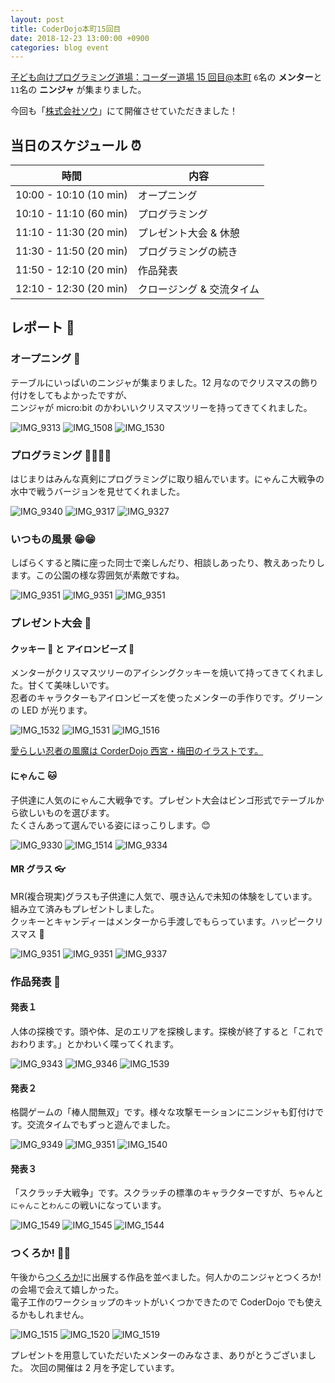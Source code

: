 ```yaml
---
layout: post
title: CoderDojo本町15回目
date: 2018-12-23 13:00:00 +0900
categories: blog event
---
```


[子ども向けプログラミング道場：コーダー道場 15 回目@本町](https://coderdojo-hommachi.doorkeeper.jp/events/83598)
`6`名の **メンター**と`11`名の **ニンジャ** が集まりました。

今回も「[株式会社ソウ](https://sou-co.jp/)」にて開催させていただきました！

## 当日のスケジュール ⏰

| 時間                   | 内容                      |
| ---------------------- | ------------------------- |
| 10:00 - 10:10 (10 min) | オープニング              |
| 10:10 - 11:10 (60 min) | プログラミング            |
| 11:10 - 11:30 (20 min) | プレゼント大会 & 休憩     |
| 11:30 - 11:50 (20 min) | プログラミングの続き      |
| 11:50 - 12:10 (20 min) | 作品発表                  |
| 12:10 - 12:30 (20 min) | クロージング & 交流タイム |

## レポート 📝

### オープニング 🎉

テーブルにいっぱいのニンジャが集まりました。12 月なのでクリスマスの飾り付けをしてもよかったですが、  
ニンジャが micro:bit のかわいいクリスマスツリーを持ってきてくれました。

![IMG_9313](/assets/img/2018-12-23/IMG_9313.jpg)
![IMG_1508](/assets/img/2018-12-23/IMG_1508.jpg)
![IMG_1530](/assets/img/2018-12-23/IMG_1530.jpg)

### プログラミング 👩‍💻👨‍💻

はじまりはみんな真剣にプログラミングに取り組んでいます。にゃんこ大戦争の水中で戦うバージョンを見せてくれました。

![IMG_9340](/assets/img/2018-12-23/IMG_9340.jpg)
![IMG_9317](/assets/img/2018-12-23/IMG_9317.jpg)
![IMG_9327](/assets/img/2018-12-23/IMG_9327.jpg)

### いつもの風景 😁😁

しばらくすると隣に座った同士で楽しんだり、相談しあったり、教えあったりします。この公園の様な雰囲気が素敵ですね。

![IMG_9351](/assets/img/2018-12-23/20181223_105236.jpg)
![IMG_9351](/assets/img/2018-12-23/20181223_110558.jpg)
![IMG_9351](/assets/img/2018-12-23/20181223_110616.jpg)

### プレゼント大会 🎁

#### クッキー 🍪 と アイロンビーズ 👾

メンターがクリスマスツリーのアイシングクッキーを焼いて持ってきてくれました。甘くて美味しいです。  
忍者のキャラクターもアイロンビーズを使ったメンターの手作りです。グリーンの LED が光ります。

![IMG_1532](/assets/img/2018-12-23/IMG_1532.jpg)
![IMG_1531](/assets/img/2018-12-23/IMG_1531.jpg)
![IMG_1516](/assets/img/2018-12-23/IMG_1516.jpg)

[愛らしい忍者の風魔は CorderDojo 西宮・梅田のイラストです。](https://coderdojo-nishinomiya.info/coderdojo-nishinomiya-umeda-fuma/)

#### にゃんこ 🐱

子供達に人気のにゃんこ大戦争です。プレゼント大会はビンゴ形式でテーブルから欲しいものを選びます。  
たくさんあって選んでいる姿にほっこりします。😊

![IMG_9330](/assets/img/2018-12-23/IMG_9330.jpg)
![IMG_1514](/assets/img/2018-12-23/IMG_1514.jpg)
![IMG_9334](/assets/img/2018-12-23/IMG_9334.jpg)

#### MR グラス 👓

MR(複合現実)グラスも子供達に人気で、覗き込んで未知の体験をしています。組み立て済みもプレゼントしました。  
クッキーとキャンディーはメンターから手渡しでもらっています。ハッピークリスマス 🎄

![IMG_9351](/assets/img/2018-12-23/20181223_104834.jpg)
![IMG_9351](/assets/img/2018-12-23/20181223_113010.jpg)
![IMG_9337](/assets/img/2018-12-23/IMG_9337.jpg)

### 作品発表 🎤

#### 発表１

人体の探検です。頭や体、足のエリアを探検します。探検が終了すると「これでおわります。」とかわいく喋ってくれます。

![IMG_9343](/assets/img/2018-12-23/IMG_9343.jpg)
![IMG_9346](/assets/img/2018-12-23/IMG_9346.jpg)
![IMG_1539](/assets/img/2018-12-23/IMG_1539.jpg)

#### 発表２

格闘ゲームの「棒人間無双」です。様々な攻撃モーションにニンジャも釘付けです。交流タイムでもずっと遊んでました。

![IMG_9349](/assets/img/2018-12-23/IMG_9349.jpg)
![IMG_9351](/assets/img/2018-12-23/IMG_9351.jpg)
![IMG_1540](/assets/img/2018-12-23/IMG_1540.jpg)

#### 発表３

「スクラッチ大戦争」です。スクラッチの標準のキャラクターですが、ちゃんと`にゃんこ`と`わんこ`の戦いになっています。

![IMG_1549](/assets/img/2018-12-23/IMG_1549.jpg)
![IMG_1545](/assets/img/2018-12-23/IMG_1545.jpg)
![IMG_1544](/assets/img/2018-12-23/IMG_1544.jpg)

### つくろか! 🌸💍

午後から[つくろか!](http://tsukuroka.org/)に出展する作品を並べました。何人かのニンジャとつくろか!の会場で会えて嬉しかった。  
電子工作のワークショップのキットがいくつかできたので CoderDojo でも使えるかもしれません。

![IMG_1515](/assets/img/2018-12-23/IMG_1515.jpg)
![IMG_1520](/assets/img/2018-12-23/IMG_1520.jpg)
![IMG_1519](/assets/img/2018-12-23/IMG_1519.jpg)

プレゼントを用意していただいたメンターのみなさま、ありがとうございました。
次回の開催は 2 月を予定しています。
